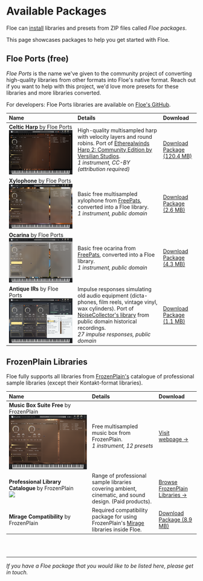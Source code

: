 <!--
SPDX-FileCopyrightText: 2025 Sam Windell
SPDX-License-Identifier: GPL-3.0-or-later
-->

# Available Packages

Floe can [install](./install-packages.md) libraries and presets from ZIP files called _Floe packages_.

This page showcases packages to help you get started with Floe.

## Floe Ports (free)
_Floe Ports_ is the name we've given to the community project of converting high-quality libraries from other formats into Floe's native format. Reach out if you want to help with this project, we'd love more presets for these libraries and more libraries converted.

For developers: Floe Ports libraries are available on [Floe's GitHub](https://github.com/orgs/floe-audio/repositories).

| Name | Details | Download |
|:--|:--|:--|
| **Celtic Harp** by Floe Ports<br/>![Celtic Harp GUI](../images/harp-gui.png) | High-quality multisampled harp with velocity layers and round robins. Port of [Etherealwinds Harp 2: Community Edition by Versilian Studios](https://versilian-studios.com/etherealwinds-harp/).<br/>*1 instrument, CC-BY (attribution required)* | [Download Package (120.4 MB)](https://github.com/floe-audio/Harp/releases/download/v1.3/Floe.Ports.-.Celtic.Harp.Package.zip) |
| **Xylophone** by Floe Ports<br/>![Xylophone GUI](../images/xylophone-gui.png) | Basic free multisampled xylophone from [FreePats](https://freepats.zenvoid.org/ChromaticPercussion/xylophone.html), converted into a Floe library.<br/>*1 instrument, public domain* | [Download Package (2.6 MB)](https://github.com/floe-audio/Xylophone/releases/download/v1.3/Floe.Ports.-.Xylophone.Package.zip) |
| **Ocarina** by Floe Ports![Ocarina GUI](../images/ocarina-gui.png)<br/> | Basic free ocarina from [FreePats](https://freepats.zenvoid.org/Wind/ocarina.html), converted into a Floe library.<br/>*1 instrument, public domain* | [Download Package (4.3 MB)](https://github.com/floe-audio/Ocarina/releases/download/v1.3/Floe.Ports.-.Ocarina.Package.zip) |
| **Antique IRs** by Floe Ports<br/>![Antique IRs GUI](../images/antique-irs-gui.png) | Impulse responses simulating old audio equipment (dicta-phones, film reels, vintage vinyl, wax cylinders). Port of [NoiseCollector's library](https://freesound.org/people/NoiseCollector/packs/11613/) from public domain historical recordings.<br/>*27 impulse responses, public domain* | [Download Package (1.1 MB)](https://github.com/floe-audio/Antique-IRs/releases/download/v1.0/Floe.Ports.-.Antique.IRs.Package.zip) |


## FrozenPlain Libraries

Floe fully supports all libraries from [FrozenPlain's](https://www.frozenplain.com) catalogue of professional sample libraries (except their Kontakt-format libraries).

| Name | Details | Download |
|:--|:--|:--|
| **Music Box Suite Free** by FrozenPlain<br/>![MBSF GUI](../images/mbsf-gui.png) | Free multisampled music box from FrozenPlain.<br/>*1 instrument, 12 presets* | [Visit webpage →](https://www.frozenplain.com/product/music-box-suite-free)<br/> |
| **Professional Library Catalogue** by FrozenPlain<br/>![](https://d1e9gx2m5baxk1.cloudfront.net/images/libraries-gui-medley.png) | Range of professional sample libraries covering ambient, cinematic, and sound design. (Paid products). | [Browse FrozenPlain Libraries →](https://www.frozenplain.com/products?format=Mirage+Library%2CFloe+Library) |
| **Mirage Compatibility** by FrozenPlain | Required compatibility package for using FrozenPlain's [Mirage](../about-the-project/mirage.md) libraries inside Floe. | [Download Package (8.9 MB)](https://github.com/FrozenPlain/floe-mirage-compatibility/releases/download/v1.1/FrozenPlain.-.Mirage.Compatibility.Package.zip) |

<div style="margin-bottom: 60px;"></div>

---

<!-- we want to let developers know that they can add their own packages to this list -->
_If you have a Floe package that you would like to be listed here, please get in touch._
